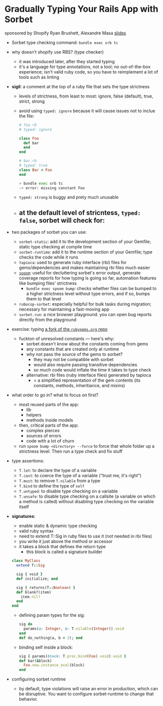 # Gradually Typing Your Rails App with Sorbet

sponsored by Shopify
Ryan Brushett, Alexandre Masa
[slides](https://github.com/Shopify/rubygems.org/blob/master/slides.pdf)

- Sorbet type checking command: `bundle exec srb tc`
- why doesn't shopify use RBS? (type checker)
  - it was introduced later, after they started typing
  - it's a language for type annotations, not a tool; no out-of-the-box experience; isn't valid ruby code, so you have to reimplement a lot of tools such as linting
- **sigil**: a comment at the top of a ruby file that sets the type strictness

  - levels of strictness, from least to most: ignore, false (default), true, strict, strong
  - avoid using `typed: ignore` because it will cause issues not to inclue the file:

    ```ruby
    # foo.rb
    # typed: ignore

    class Foo
      def bar
      end
    end
    ```

    ```ruby
    # bar.rb
    # typed: true
    class Bar < Foo
    end
    ```

    ```sh
    > bundle exec srb tc
    -> error: missing constant Foo
    ```

  - `typed: strong` is buggy and prety much unusable
  - ## at the default level of stricntess, `typed: false`, sorbet will check for:

- two packages of sorbet you can use:
  - `sorbet-static`: add it to the development section of your Gemfile; static type checking at compile time
  - `sorbet-runtime`: add it to the runtime section of your Gemfile; type checks the code while it runs
  - `tapioca`: used to generate ruby interface (rbi) files for gems/dependencies and makes maintaining rbi files much easier
  - [`spoom`](https://github.com/Shopify/spoom): useful for decluttering sorbet's error output, generate coverage reports for how typing is going so far, automation features like bumping files' strictness
    - `bundle exec spoom bump`: checks whether files can be bumped to a higher strictness level without type errors, and if so, bumps them to that level
  - `rubocop-sorbet`: especially helpful for bulk tasks during migration; necessary for maintaining a fast-moving app
  - `sorbet.run`: a nice browser playground. you can open bug reports directly from the playground
- exercise: typing [a fork of the `rubygems.org` repo](https://github.com/Shopify/rubygems.org)
  - fuckton of unresolved constants — here's why:
    - sorbet doesn't know about the constants coming from gems
    - any constants that are created only at runtime
    - why not pass the source of the gems to sorbet?
      - they may not be compatible with sorbet
      - would also require passing transitive dependencies
      - so much code would inflate the time it takes to type check
    - alternative: rbi files (ruby interface files) generated by tapioca
      - = a simplified representation of the gem contents (its constants, methods, inheritiance, and mixins)
- what order to go in? what to focus on first?
  - most reused parts of the app:
    - lib
    - helpers
    - methods inside models
  - then, critical parts of the app:
    - complex pierces
    - sources of errors
    - code with a lot of churn
  - run `spoom bump <directory> --force` to force that whole folder up a strictness level. Then run a type check and fix stuff
- type assertions:
  - `T.let`: to declare the type of a variable
  - `T.cast`: to coerce the type of a variable ("trust me, it's right")
  - `T.must`: to remove `T.nilable` from a type
  - `T.bind` to define the type of `self`
  - `T.untyped`: to disable type checking on a variable
  - `T.unsafe`: to disable type checking on a callsite (a variable on which a method is called) without disabling type checking on the variable itself
- **signatures**:

  - enable static & dynamic type checking
  - valid ruby syntax
  - need to extend T::Sig in ruby files to use it (not needed in rbi files)
  - you write it just above the method or accessor
  - it takes a block that defines the return type
    - this block is called a signature builder

  ```ruby
  class MyClass
    extend T::Sig

    sig { void }
    def initialize; end

    sig { returns(T::Boolean) }
    def blank?(item)
      item.nil?
    end
  end
  ```

  - defining param types for the sig:

    ```ruby
    sig do
      params(a: Integer, b: T.nilable(Integer)).void
    end
    def do_nothing(a, b = 2); end
    ```

  - binding self inside a block:
    ```ruby
    sig { params(block: T.proc.bind(Foo).void).void }
    def bar(&block)
      Foo.new.instance_eval(block)
    end
    ```

- configuring sorbet runtime
  - by default, type violations will raise an error in production, which can be disruptive. You want to configure sorbet-runtime to change that behavior.
